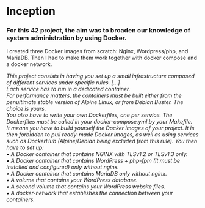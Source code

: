 # Inception

### For this 42 project, the aim was to broaden our knowledge of system administration by using Docker.

I created three Docker images from scratch: Nginx, Wordpress/php, and MariaDB. Then I had to make them work together with docker compose and a docker network.

_This project consists in having you set up a small infrastructure composed of different services under specific rules. [...]   
Each service has to run in a dedicated container.  
For performance matters, the containers must be built either from the penultimate stable version of Alpine Linux, or from Debian Buster. The choice is yours.  
You also have to write your own Dockerfiles, one per service. The Dockerfiles must be called in your docker-compose.yml by your Makefile.  
It means you have to build yourself the Docker images of your project. It is then forbidden to pull ready-made Docker images, as well as using services such as DockerHub
(Alpine/Debian being excluded from this rule).
You then have to set up:  
• A Docker container that contains NGINX with TLSv1.2 or TLSv1.3 only.  
• A Docker container that contains WordPress + php-fpm (it must be installed and configured) only without nginx.  
• A Docker container that contains MariaDB only without nginx.  
• A volume that contains your WordPress database.  
• A second volume that contains your WordPress website files.  
• A docker-network that establishes the connection between your containers._
